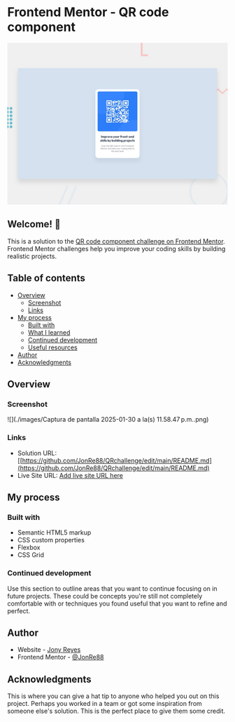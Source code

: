 # Frontend Mentor - QR code component

![Design preview for the QR code component coding challenge](./preview.jpg)

## Welcome! 👋
This is a solution to the [QR code component challenge on Frontend Mentor](https://www.frontendmentor.io/challenges/qr-code-component-iux_sIO_H). Frontend Mentor challenges help you improve your coding skills by building realistic projects. 

## Table of contents

- [Overview](#overview)
  - [Screenshot](#screenshot)
  - [Links](#links)
- [My process](#my-process)
  - [Built with](#built-with)
  - [What I learned](#what-i-learned)
  - [Continued development](#continued-development)
  - [Useful resources](#useful-resources)
- [Author](#author)
- [Acknowledgments](#acknowledgments)



## Overview

### Screenshot

![](./images/Captura de pantalla 2025-01-30 a la(s) 11.58.47 p.m..png)




### Links

- Solution URL: [[https://github.com/JonRe88/QRchallenge/edit/main/README.md](https://github.com/JonRe88/QRchallenge/edit/main/README.md)
- Live Site URL: [Add live site URL here](https://your-live-site-url.com)

## My process

### Built with

- Semantic HTML5 markup
- CSS custom properties
- Flexbox
- CSS Grid


### Continued development

Use this section to outline areas that you want to continue focusing on in future projects. These could be concepts you're still not completely comfortable with or techniques you found useful that you want to refine and perfect.


## Author

- Website - [Jony Reyes ](https://front-end-jony-reyes-yqg8.vercel.app/)
- Frontend Mentor - [@JonRe88](https://www.frontendmentor.io/profile/JonRe88)


## Acknowledgments

This is where you can give a hat tip to anyone who helped you out on this project. Perhaps you worked in a team or got some inspiration from someone else's solution. This is the perfect place to give them some credit.


